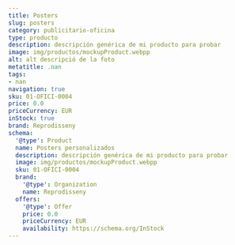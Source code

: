 ```yaml
---
title: Posters
slug: posters
category: publicitario-oficina
type: producto
description: descripción genérica de mi producto para probar
image: img/productos/mockupProduct.webpp
alt: alt descripció de la foto
metatitle: .nan
tags:
- nan
navigation: true
sku: 01-OFICI-0004
price: 0.0
priceCurrency: EUR
inStock: true
brand: Reprodisseny
schema:
  '@type': Product
  name: Posters personalizados
  description: descripción genérica de mi producto para probar
  image: img/productos/mockupProduct.webpp
  sku: 01-OFICI-0004
  brand:
    '@type': Organization
    name: Reprodisseny
  offers:
    '@type': Offer
    price: 0.0
    priceCurrency: EUR
    availability: https://schema.org/InStock
---
```

